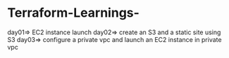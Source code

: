 # Terraform-Learnings-
day01=> EC2 instance launch
day02=> create an S3 and a static site using S3
day03=> configure a private vpc and launch an EC2 instance in private vpc